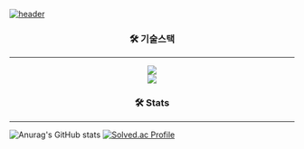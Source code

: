 [![header](https://capsule-render.vercel.app/api?type=waving&color=auto&height=100&section=header)](#)

<h3 align="center">🛠 기술스택 </h3>
<hr>

<p align="center">
  <a href="https://skillicons.dev">
    <img src="https://skillicons.dev/icons?i=java,spring,mysql,redis,docker" />
  </a>
  <br>
  <a href="https://skillicons.dev">
    <img src="https://skillicons.dev/icons?i=git,obsidian,linux" />
  </a>
</p>

<h3 align="center">🛠 Stats </h3>
<hr>

![Anurag's GitHub stats](https://github-readme-stats.vercel.app/api?username=jki12&show_icons=true&theme=light)
[![Solved.ac Profile](http://mazassumnida.wtf/api/v2/generate_badge?boj=gro0t1)](https://solved.ac/gro0t1/)
